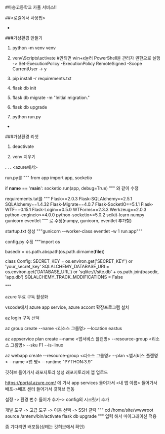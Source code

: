 #마송고등학교 카풀 서비스!!

##<로컬에서 사용법>

-

###가상환경 만들기

1. python -m venv venv

2. venv\Scripts\activate #안되면 win+x눌러 PowerShell을 관리자 권한으로 실행 -> Set-ExecutionPolicy -ExecutionPolicy RemoteSigned -Scope CurrentUser -> y

3. pip install -r requirements.txt

4. flask db init

5. flask db migrate -m "Initial migration."

6. flask db upgrade

7. python run.py

-

###가상환경 리셋

1. deactivate

2. venv 지우기


.
.
.
<azure에서>

run.py를
"""
from app import app, socketio

if __name__ == '__main__':
 socketio.run(app, debug=True)
"""
와 같이 수정

requirements.tat를 
"""
Flask==2.0.3
Flask-SQLAlchemy==2.5.1
SQLAlchemy==1.4.32
Flask-Migrate==4.0.7
Flask-SocketIO==5.1.1
Flask-WTF==0.15.1
Flask-Login==0.5.0
WTForms==2.3.3
Werkzeug==2.0.3
python-engineio>=4.0.0
python-socketio>=5.0.2
scikit-learn
numpy
gunicorn
eventlet
"""
로 수정(numpy, gunicorn, eventlet 추가함)

startup.txt 생성
"""gunicorn --worker-class eventlet -w 1 run:app"""

config.py 수정
"""import os

basedir = os.path.abspath(os.path.dirname(__file__))

class Config:
    SECRET_KEY = os.environ.get('SECRET_KEY') or 'your_secret_key'
    SQLALCHEMY_DATABASE_URI = os.environ.get('DATABASE_URL') or 'sqlite:///site.db' + os.path.join(basedir, 'app.db')
    SQLALCHEMY_TRACK_MODIFICATIONS = False

"""



azure 무료 구독 활성화

vscode에서 azure app service, azure accont 확장프로그램 설치

az login
구독 선택

 az group create --name <리소스 그룹명> --location eastus

az appservice plan create --name <앱서비스 플랜명> --resource-group <리소스 그룹명> --sku F1 --is-linux

az webapp create --resource-group <리소스 그룹명> --plan <앱서비스 플랜명> --name <앱 명> --runtime "PYTHON:3.9"


깃허브 들어가서 래포지토리 생성
래포지토리에 앱 업로드


https://portal.azure.com/
에 가서 app services 들어가서 <내 앱 이름> 들어가서 배포->배포 센터 들어가서 깃허브 연동

설정 -> 환경 변수 들어가 추가-> config의 시크릿키 추가

개발 도구 -> 고급 도구 -> 이동 선택 -> SSH 클릭
"""
cd /home/site/wwwroot
source /antenv/bin/activate
flask db upgrade
""" 입력 해서 마이그래이션 적용


좀 기다리면 배포됨(상태는 깃허브에서 확인)

